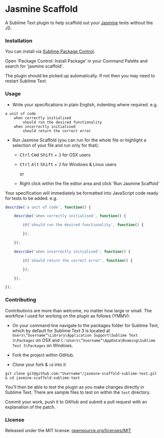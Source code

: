 # Jasmine Scaffold

A Sublime Text plugin to help scaffold out your [Jasmine](https://github.com/jasmine/jasmine) tests without the JS.

### Installation

You can install via [Sublime Package Control](https://packagecontrol.io/installation).

Open 'Package Control: Install Package' in your Command Palette and search for 'jasmine scaffold'.

The plugin should be picked up automatically. If not then you may need to restart Sublime Text.

### Usage

* Write your specifications in plain English, indenting where required. e.g.

```
a unit of code
	when correctly initialised
		should run the desired functionality
	when incorrectly initialised
		should return the correct error
```

* Run Jasmine Scaffold (you can run for the whole file or highlight a selection of your file and run only for that):
	* <kbd>Ctrl</kbd> <kbd>Cmd</kbd> <kbd>Shift</kbd> + <kbd>J</kbd> for OSX users
	* <kbd>Ctrl</kbd> <kbd>Alt</kbd> <kbd>Shift</kbd> + <kbd>J</kbd> for Windows & Linux users
	
		or
	
	* Right click within the file editor area and click 'Run Jasmine Scaffold'

Your specification will immediately be formatted into JavaScript code ready for tests to be added. e.g.

```javascript
describe('a unit of code', function() {

	describe('when correctly initialised', function() {

		it('should run the desired functionality', function() {

		});

	});

	describe('when incorrectly initialised', function() {

		it('should return the correct error', function() {

		});

	});

});

```

### Contributing

Contributions are more than welcome, no matter how large or small. The workflow I used for working on the plugin as follows (YMMV):

* On your command line navigate to the packages folder for Sublime Text, which by default for Sublime Text 3 is located at `Users\”Username”\Library\Application Support\Sublime Text 3\Packages` on OSX and
`C:\Users\”Username”\AppData\Roaming\Sublime Text 3\Packages` on Windows.

* Fork the project within GitHub.

* Clone your fork & `cd` into it

```
git clone git@github.com:"Username"/jasmine-scaffold-sublime-text.git & cd jasmine-scaffold-sublime-text
```

You'll then be able to test the plugin as you make changes directly in Sublime Text. There are sample files to test on within the `test` directory.

Commit your work, push it to GitHub and submit a pull request with an explanation of the patch.

### License

Released under the MIT license: [opensource.org/licenses/MIT](http://opensource.org/licenses/MIT)
